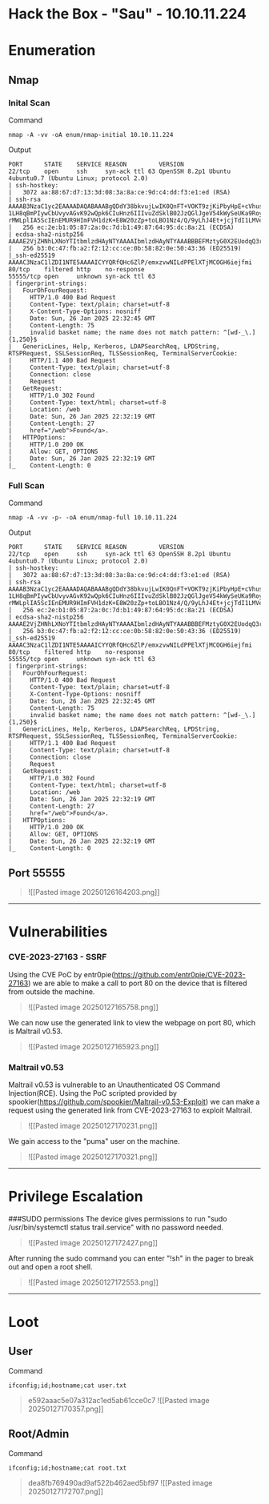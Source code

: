 # Hack the Box - "Sau" - 10.10.11.224
# Enumeration
## Nmap
### Inital Scan
Command
```
nmap -A -vv -oA enum/nmap-initial 10.10.11.224
```

Output
```
PORT      STATE    SERVICE REASON         VERSION                                  
22/tcp    open     ssh     syn-ack ttl 63 OpenSSH 8.2p1 Ubuntu 4ubuntu0.7 (Ubuntu Linux; protocol 2.0)               
| ssh-hostkey:                                                                     
|   3072 aa:88:67:d7:13:3d:08:3a:8a:ce:9d:c4:dd:f3:e1:ed (RSA)                     
| ssh-rsa AAAAB3NzaC1yc2EAAAADAQABAAABgQDdY38bkvujLwIK0QnFT+VOKT9zjKiPbyHpE+cVhus9r/6I/uqPzLylknIEjMYOVbFbVd8rTGzbmXKJBdRK61WioiPlKjbqvhO/YTnlkIRXm4jxQgs+xB0l9WkQ0CdHoo/Xe3v7TBije+lqjQ2tvhUY
1LH8qBmPIywCbUvyvAGvK92wQpk6CIuHnz6IIIvuZdSklB02JzQGlJgeV54kWySeUKa9RoyapbIqruBqB13esE2/5VWyav0Oq5POjQWOWeiXA6yhIlJjl7NzTp/SFNGHVhkUMSVdA7rQJf10XCafS84IMv55DPSZxwVzt8TLsh2ULTpX8FELRVESVBMxV5
rMWLplIA5ScIEnEMUR9HImFVH1dzK+E8W20zZp+toLBO1Nz4/Q/9yLhJ4Et+jcjTdI1LMVeo3VZw3Tp7KHTPsIRnr8ml+3O86e0PK+qsFASDNgb3yU61FEDfA0GwPDa5QxLdknId0bsJeHdbmVUW3zax8EvR+pIraJfuibIEQxZyM=                
|   256 ec:2e:b1:05:87:2a:0c:7d:b1:49:87:64:95:dc:8a:21 (ECDSA)                    
| ecdsa-sha2-nistp256 AAAAE2VjZHNhLXNoYTItbmlzdHAyNTYAAAAIbmlzdHAyNTYAAABBBEFMztyG0X2EUodqQ3reKn1PJNniZ4nfvqlM7XLxvF1OIzOphb7VEz4SCG6nXXNACQafGd6dIM/1Z8tp662Stbk=                          
|   256 b3:0c:47:fb:a2:f2:12:cc:ce:0b:58:82:0e:50:43:36 (ED25519)                  
|_ssh-ed25519 AAAAC3NzaC1lZDI1NTE5AAAAICYYQRfQHc6ZlP/emxzvwNILdPPElXTjMCOGH6iejfmi 
80/tcp    filtered http    no-response
55555/tcp open     unknown syn-ack ttl 63                                          
| fingerprint-strings:                                                             
|   FourOhFourRequest:                                                             
|     HTTP/1.0 400 Bad Request                                                     
|     Content-Type: text/plain; charset=utf-8                                      
|     X-Content-Type-Options: nosniff                                              
|     Date: Sun, 26 Jan 2025 22:32:45 GMT                                          
|     Content-Length: 75                                                           
|     invalid basket name; the name does not match pattern: ^[wd-_\.]{1,250}$      
|   GenericLines, Help, Kerberos, LDAPSearchReq, LPDString, RTSPRequest, SSLSessionReq, TLSSessionReq, TerminalServerCookie:                                
|     HTTP/1.1 400 Bad Request                                                     
|     Content-Type: text/plain; charset=utf-8                                      
|     Connection: close                                                            
|     Request                                                                      
|   GetRequest:                                                                    
|     HTTP/1.0 302 Found                                                           
|     Content-Type: text/html; charset=utf-8                                       
|     Location: /web                                                               
|     Date: Sun, 26 Jan 2025 22:32:19 GMT                                          
|     Content-Length: 27                                                           
|     href="/web">Found</a>.                                                       
|   HTTPOptions:                                                                   
|     HTTP/1.0 200 OK                                                              
|     Allow: GET, OPTIONS                                                          
|     Date: Sun, 26 Jan 2025 22:32:19 GMT                                          
|_    Content-Length: 0
```

### Full Scan
Command
```
nmap -A -vv -p- -oA enum/nmap-full 10.10.11.224
```

Output
```
PORT      STATE    SERVICE REASON         VERSION                                  
22/tcp    open     ssh     syn-ack ttl 63 OpenSSH 8.2p1 Ubuntu 4ubuntu0.7 (Ubuntu Linux; protocol 2.0)               
| ssh-hostkey:                                                                     
|   3072 aa:88:67:d7:13:3d:08:3a:8a:ce:9d:c4:dd:f3:e1:ed (RSA)                     
| ssh-rsa AAAAB3NzaC1yc2EAAAADAQABAAABgQDdY38bkvujLwIK0QnFT+VOKT9zjKiPbyHpE+cVhus9r/6I/uqPzLylknIEjMYOVbFbVd8rTGzbmXKJBdRK61WioiPlKjbqvhO/YTnlkIRXm4jxQgs+xB0l9WkQ0CdHoo/Xe3v7TBije+lqjQ2tvhUY
1LH8qBmPIywCbUvyvAGvK92wQpk6CIuHnz6IIIvuZdSklB02JzQGlJgeV54kWySeUKa9RoyapbIqruBqB13esE2/5VWyav0Oq5POjQWOWeiXA6yhIlJjl7NzTp/SFNGHVhkUMSVdA7rQJf10XCafS84IMv55DPSZxwVzt8TLsh2ULTpX8FELRVESVBMxV5
rMWLplIA5ScIEnEMUR9HImFVH1dzK+E8W20zZp+toLBO1Nz4/Q/9yLhJ4Et+jcjTdI1LMVeo3VZw3Tp7KHTPsIRnr8ml+3O86e0PK+qsFASDNgb3yU61FEDfA0GwPDa5QxLdknId0bsJeHdbmVUW3zax8EvR+pIraJfuibIEQxZyM=                
|   256 ec:2e:b1:05:87:2a:0c:7d:b1:49:87:64:95:dc:8a:21 (ECDSA)                    
| ecdsa-sha2-nistp256 AAAAE2VjZHNhLXNoYTItbmlzdHAyNTYAAAAIbmlzdHAyNTYAAABBBEFMztyG0X2EUodqQ3reKn1PJNniZ4nfvqlM7XLxvF1OIzOphb7VEz4SCG6nXXNACQafGd6dIM/1Z8tp662Stbk=                          
|   256 b3:0c:47:fb:a2:f2:12:cc:ce:0b:58:82:0e:50:43:36 (ED25519)                  
|_ssh-ed25519 AAAAC3NzaC1lZDI1NTE5AAAAICYYQRfQHc6ZlP/emxzvwNILdPPElXTjMCOGH6iejfmi 
80/tcp    filtered http    no-response
55555/tcp open     unknown syn-ack ttl 63                                          
| fingerprint-strings:                                                             
|   FourOhFourRequest:                                                             
|     HTTP/1.0 400 Bad Request                                                     
|     Content-Type: text/plain; charset=utf-8                                      
|     X-Content-Type-Options: nosniff                                              
|     Date: Sun, 26 Jan 2025 22:32:45 GMT                                          
|     Content-Length: 75                                                           
|     invalid basket name; the name does not match pattern: ^[wd-_\.]{1,250}$      
|   GenericLines, Help, Kerberos, LDAPSearchReq, LPDString, RTSPRequest, SSLSessionReq, TLSSessionReq, TerminalServerCookie:                                
|     HTTP/1.1 400 Bad Request                                                     
|     Content-Type: text/plain; charset=utf-8                                      
|     Connection: close                                                            
|     Request                                                                      
|   GetRequest:                                                                    
|     HTTP/1.0 302 Found                                                           
|     Content-Type: text/html; charset=utf-8                                       
|     Location: /web                                                               
|     Date: Sun, 26 Jan 2025 22:32:19 GMT                                          
|     Content-Length: 27                                                           
|     href="/web">Found</a>.                                                       
|   HTTPOptions:                                                                   
|     HTTP/1.0 200 OK                                                              
|     Allow: GET, OPTIONS                                                          
|     Date: Sun, 26 Jan 2025 22:32:19 GMT                                          
|_    Content-Length: 0
```

## Port 55555
>![[Pasted image 20250126164203.png]]
 
---

# Vulnerabilities
### CVE-2023-27163 - SSRF
Using the CVE PoC by entr0pie(https://github.com/entr0pie/CVE-2023-27163) we are able to make a call to port 80 on the device that is filtered from outside the machine.
>![[Pasted image 20250127165758.png]]

We can now use the generated link to view the webpage on port 80, which is Maltrail v0.53.
>![[Pasted image 20250127165923.png]]

### Maltrail v0.53
Maltrail v0.53 is vulnerable to an Unauthenticated OS Command Injection(RCE).
Using the PoC scripted provided by spookier(https://github.com/spookier/Maltrail-v0.53-Exploit) we can make a request using the generated link from CVE-2023-27163 to exploit Maltrail.
>![[Pasted image 20250127170231.png]]

We gain access to the "puma" user on the machine.
>![[Pasted image 20250127170321.png]]

---

# Privilege Escalation

###SUDO permissions
The device gives permissions to run "sudo /usr/bin/systemctl status trail.service" with no password needed.
>![[Pasted image 20250127172427.png]]

After running the sudo command you can enter "!sh" in the pager to break out and open a root shell.
>![[Pasted image 20250127172553.png]]

---

# Loot
## User
Command
```
ifconfig;id;hostname;cat user.txt
```
>e592aaac5e07a312ac1ed5ab61cce0c7
![[Pasted image 20250127170357.png]]
## Root/Admin
Command
```
ifconfig;id;hostname;cat root.txt
```
>dea8fb769490ad9af522b462aed5bf97
![[Pasted image 20250127172707.png]]